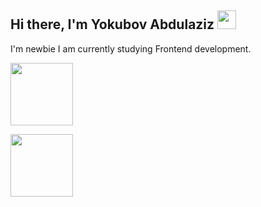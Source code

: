 ## Hi there, I'm Yokubov Abdulaziz <img src="https://media0.giphy.com/media/v1.Y2lkPTc5MGI3NjExdHBxeWRiZWxncW1sZGkyODdheW93a3JpdWpwNjR5N2loZHlsazIyOSZlcD12MV9pbnRlcm5hbF9naWZfYnlfaWQmY3Q9cw/gM5qFksULw54NMWyry/giphy.gif" width="30px" >

I'm newbie
I am currently studying Frontend development. <br />
<code> <img src="https://www.google.com/url?sa=i&url=https%3A%2F%2Fseeklogo.com%2Ffree-vector-logos%2Fhtml&psig=AOvVaw1Ys7T92eITr9qjpwV0ZFjl&ust=1751552552965000&source=images&cd=vfe&opi=89978449&ved=0CBQQjRxqFwoTCNjIu_Gvno4DFQAAAAAdAAAAABAE" width="100px" > </code>
<code> <img src="https://www.google.com/url?sa=i&url=https%3A%2F%2Fseeklogo.com%2Fvector-logo%2F441349%2Fcss&psig=AOvVaw1Im7eiu2qFSKjqBWLhAAat&ust=1751552609322000&source=images&cd=vfe&opi=89978449&ved=0CBQQjRxqFwoTCJCjpY2wno4DFQAAAAAdAAAAABAE" width="100px" > </code>
